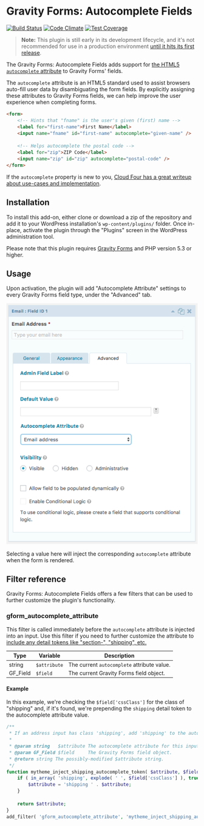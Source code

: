 # Gravity Forms: Autocomplete Fields

[![Build Status](https://travis-ci.org/growella/gravityforms-autocomplete-fields.svg?branch=develop)](https://travis-ci.org/growella/gravityforms-autocomplete-fields)
[![Code Climate](https://codeclimate.com/github/growella/gravityforms-autocomplete-fields/badges/gpa.svg)](https://codeclimate.com/github/growella/gravityforms-autocomplete-fields)
[![Test Coverage](https://codeclimate.com/github/growella/gravityforms-autocomplete-fields/badges/coverage.svg)](https://codeclimate.com/github/growella/gravityforms-autocomplete-fields/coverage)

> **Note:** This plugin is still early in its development lifecycle, and it's not recommended for use in a production environment [until it hits its first release](https://github.com/growella/gravityforms-autocomplete-fields/releases).


The Gravity Forms: Autocomplete Fields adds support for [the HTML5 `autocomplete` attribute](https://developer.mozilla.org/en-US/docs/Web/HTML/Element/input#attr-autocomplete) to Gravity Forms' fields.

The `autocomplete` attribute is an HTML5 standard used to assist browsers auto-fill user data by disambiguating the form fields. By explicitly assigning these attributes to Gravity Forms fields, we can help improve the user experience when completing forms.

```html
<form>
	<!-- Hints that "fname" is the user's given (first) name -->
	<label for="first-name">First Name</label>
	<input name="fname" id="first-name" autocomplete="given-name" />

	<!-- Helps autocomplete the postal code -->
	<label for="zip">ZIP Code</label>
	<input name="zip" id="zip" autocomplete="postal-code" />
</form>
```

If the `autocomplete` property is new to you, [Cloud Four has a great writeup about use-cases and implementation](https://cloudfour.com/thinks/autofill-what-web-devs-should-know-but-dont/).


## Installation

To install this add-on, either clone or download a zip of the repository and add it to your WordPress installation's `wp-content/plugins/` folder. Once in-place, activate the plugin through the "Plugins" screen in the WordPress administration tool.

Please note that this plugin requires [Gravity Forms](http://www.gravityforms.com/) and PHP version 5.3 or higher.


## Usage

Upon activation, the plugin will add "Autocomplete Attribute" settings to every Gravity Forms field type, under the "Advanced" tab.

![Gravity Forms field settings with the "Autocomplete Attribute"](screenshots/screenshot-1.png)

Selecting a value here will inject the corresponding `autocomplete` attribute when the form is rendered.


## Filter reference

Gravity Forms: Autocomplete Fields offers a few filters that can be used to further customize the plugin's functionality.


### gform_autocomplete_attribute

This filter is called immediately before the `autocomplete` attribute is injected into an input. Use this filter if you need to further customize the attribute to [include any detail tokens like "section-", "shipping", etc.](https://html.spec.whatwg.org/multipage/forms.html#autofill-detail-tokens)

Type | Variable | Description
---- | -------- | -----------
string | `$attribute` | The current `autocomplete` attribute value.
GF_Field | `$field` | The current Gravity Forms field object.

#### Example

In this example, we're checking the `$field['cssClass']` for the class of "shipping" and, if it's found, we're prepending the `shipping` detail token to the autocomplete attribute value.

```php
/**
 * If an address input has class 'shipping', add 'shipping' to the autocomplete attribute.
 *
 * @param string   $attribute The autocomplete attribute for this input.
 * @param GF_Field $field     The Gravity Forms field object.
 * @return string The possibly-modified $attribute string.
 */
function mytheme_inject_shipping_autocomplete_token( $attribute, $field ) {
	if ( in_array( 'shipping', explode( ' ', $field['cssClass'] ), true ) ) {
		$attribute = 'shipping ' . $attribute;
	}

	return $attribute;
}
add_filter( 'gform_autocomplete_attribute', 'mytheme_inject_shipping_autocomplete_token', 10, 2 );
```
